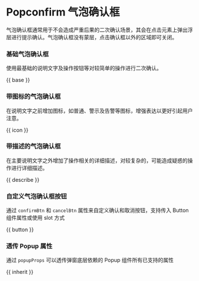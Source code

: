 # Popconfirm 气泡确认框

气泡确认框通常用于不会造成严重后果的二次确认场景，其会在点击元素上弹出浮层进行提示确认。气泡确认框没有蒙层，点击确认框以外的区域即可关闭。

### 基础气泡确认框

使用最基础的说明文字及操作按钮等对较简单的操作进行二次确认。

{{ base }}

### 带图标的气泡确认框

在说明文字之前增加图标，如普通、警示及告警等图标，增强表达以更好引起用户注意。

{{ icon }}

### 带描述的气泡确认框

在主要说明文字之外增加了操作相关的详细描述，对较复杂的，可能造成疑惑的操作进行详细描述。

{{ describe }}

### 自定义气泡确认框按钮
通过 `confirmBtn` 和 `cancelBtn` 属性来自定义确认和取消按钮，支持传入 Button 组件属性或使用 slot 方式

{{ button }}

### 透传 Popup 属性
通过 `popupProps` 可以透传弹窗底层依赖的 Popup 组件所有已支持的属性

{{ inherit }}
